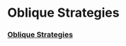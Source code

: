 # Oblique Strategies

### [Oblique Strategies](https://loisgordon.github.io/oblique-strategies/index.html)